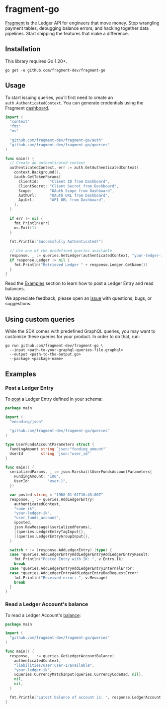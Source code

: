 # fragment-go

[Fragment](https://fragment.dev) is the Ledger API for engineers that move money. Stop wrangling payment tables, debugging balance errors, and hacking together data pipelines. Start shipping the features that make a difference.

## Installation

This library requires Go 1.20+.

``` shell
go get -u github.com/fragment-dev/fragment-go
```

## Usage

To start issuing queries, you'll first need to create an `auth.AuthenticatedContext`. You can generate credentials using the Fragment [dashboard](https://dashboard.fragment.dev/go/s/api-clients).

``` go
import (
  "context"
  "fmt"
  "os"
  
  "github.com/fragment-dev/fragment-go/auth"
  "github.com/fragment-dev/fragment-go/queries"
)

func main() {
  // Create an authenticated context
  authenticatedContext, err := auth.GetAuthenticatedContext(
    context.Background(),
    &auth.GetTokenParams{
      ClientId:     "Client ID from Dashboard",
      ClientSecret: "Client Secret from Dashboard",
      Scope:        "OAuth Scope from Dashboard",
      AuthUrl:      "OAuth URL from Dashboard",
      ApiUrl:       "API URL from Dashboard",
    },
  )
  
  if err != nil {
    fmt.Println(err)
    os.Exit(1)
  }
  
  fmt.Println("Successfully Authenticated!")
  
  // Use one of the predefined queries available
  response, _ := queries.GetLedger(authenticatedContext, "your-ledger-ik")
  if response.Ledger != nil {
    fmt.Println("Retrieved Ledger " + response.Ledger.GetName())
  }
}
```

Read the [Examples](#Examples) section to learn how to post a Ledger Entry and read balances.

We appreciate feedback; please open an [issue](https://github.com/fragment-dev/fragment-go/issues) with questions, bugs, or suggestions.

## Using custom queries

While the SDK comes with predefined GraphQL queries, you may want to customize these queries for your product. In order to do that, run:

``` shell
go run github.com/fragment-dev/fragment-go \
  --input <path-to-your-graphql-queries-file.graphql>
  --output <path-to-the-output.go>
  --package <package-name>
```

## Examples

### Post a Ledger Entry

To [post](https://fragment.dev/docs#post-ledger-entries-post-to-the-api) a Ledger Entry defined in your schema:

``` go
package main

import (
  "encoding/json"
  
  "github.com/fragment-dev/fragment-go/queries"
)

type UserFundsAccountParameters struct {
  FundingAmount string `json:"funding_amount"`
  UserId        string `json:"user_id"`
}

func main() {
  serializedParams, _ := json.Marshal(&UserFundsAccountParameters{
    FundingAmount: "100",
    UserId:        "user-1",
  })

  var posted string = "1968-01-01T16:45:00Z"
  response, _ := queries.AddLedgerEntry(
    authenticatedContext,
    "some-ik",
    "your-ledger-ik",
    "user_funds_account",
    &posted,
    json.RawMessage(&serializedParams),
    []queries.LedgerEntryTagInput{},
    []queries.LedgerEntryGroupInput{},
  )

  switch r := (response.AddLedgerEntry).(type) {
  case *queries.AddLedgerEntryAddLedgerEntryAddLedgerEntryResult:
    fmt.Println("Posted Entry with IK: ", v.Entry.Ik)
    break
  case *queries.AddLedgerEntryAddLedgerEntryInternalError:
  case *queries.AddLedgerEntryAddLedgerEntryBadRequestError:
    fmt.Println("Received error: ", v.Message)
    break
  }
}
```

### Read a Ledger Account's balance

To read a Ledger Account's [balance](https://fragment.dev/docs#read-balances-latest):

``` go
package main

import (
  "github.com/fragment-dev/fragment-go/queries"
)

func main() {
  response, _ := queries.GetLedgerAccountBalance(
    authenticatedContext,
    "liabilities/user:user-1/available",
    "your-ledger-ik",
    &queries.CurrencyMatchInput{queries.CurrencyCodeUsd, nil},
    nil,
    nil,
  )

  fmt.Println("Latest balance of account is: ", response.LedgerAccount.OwnBalance)
}
```
